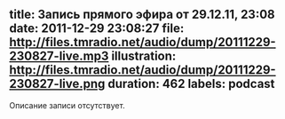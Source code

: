 title: Запись прямого эфира от 29.12.11, 23:08
date: 2011-12-29 23:08:27
file: http://files.tmradio.net/audio/dump/20111229-230827-live.mp3
illustration: http://files.tmradio.net/audio/dump/20111229-230827-live.png
duration: 462
labels: podcast
---
Описание записи отсутствует.
